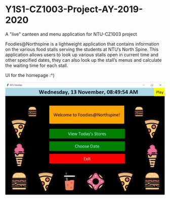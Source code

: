# Y1S1-CZ1003-Project-AY-2019-2020
A "live" canteen and menu application for NTU-CZ1003 project

Foodies@Northspine is a lightweight application that contains information on the various food stalls serving the students at NTU’s North Spine. This application allows users to look up various stalls open in current time and other specified dates, they can also look up the stall’s menus and calculate the waiting time for each stall.

UI for the homepage :^)

![UI Homepage](images/UI.jpg)

